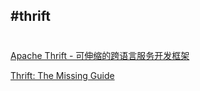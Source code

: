 #thrift
---
#
[Apache Thrift - 可伸缩的跨语言服务开发框架](http://www.ibm.com/developerworks/cn/java/j-lo-apachethrift/)


[Thrift: The Missing Guide](http://diwakergupta.github.io/thrift-missing-guide/)